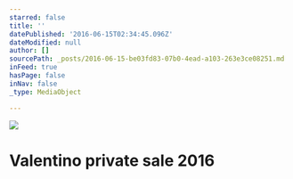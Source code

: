 ```yaml
---
starred: false
title: ''
datePublished: '2016-06-15T02:34:45.096Z'
dateModified: null
author: []
sourcePath: _posts/2016-06-15-be03fd83-07b0-4ead-a103-263e3ce08251.md
inFeed: true
hasPage: false
inNav: false
_type: MediaObject

---
```

![](https://the-grid-user-content.s3-us-west-2.amazonaws.com/0ef4cd2a-337d-4830-aed6-6d4fd930082a.jpg)

# Valentino private sale 2016